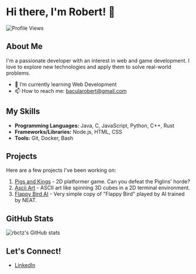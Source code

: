 # Hi there, I'm Robert! 👋

![Profile Views](https://komarev.com/ghpvc/?username=rbctz&color=lightgrey)

## About Me

I'm a passionate developer with an interest in web and game development. I love to explore new technologies and apply them to solve real-world problems.

- 🌱 I’m currently learning Web Development
- 📫 How to reach me: bacularobert@gmail.com

## My Skills

- **Programming Languages:** Java, C, JavaScript, Python, C++, Rust
- **Frameworks/Libraries:** Node.js, HTML, CSS
- **Tools:** Git, Docker, Bash

## Projects

Here are a few projects I've been working on:

1. [Pigs and Kings](https://github.com/rbctz/pigs-and-kings) - 2D platformer game. Can you defeat the Piglins' horde?
2. [Ascii Art](https://github.com/rbctz/ascii-art) - ASCII art like spinning 3D cubes in a 2D terminal environment.
3. [Flappy Bird AI](https://github.com/rbctz/flappy-bird-neat-ai) - Very simple copy of "Flappy Bird" played by AI trained by NEAT.

## GitHub Stats

![rbctz's GitHub stats](https://github-readme-stats.vercel.app/api?username=rbctz&show_icons=true&theme=radical)

## Let's Connect!

- [LinkedIn](https://www.linkedin.com/in/robert-bacula-5a5520332/)

